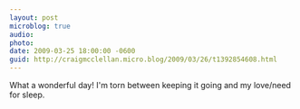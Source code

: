 ```yaml
---
layout: post
microblog: true
audio: 
photo: 
date: 2009-03-25 18:00:00 -0600
guid: http://craigmcclellan.micro.blog/2009/03/26/t1392854608.html
---
```

What a wonderful day! I'm torn between keeping it going and my love/need for sleep.
